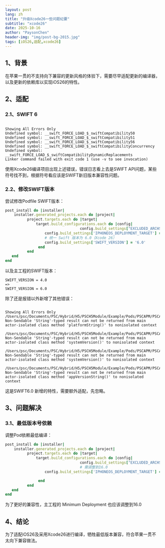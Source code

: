 ```yaml
---
layout: post
lang: zh
title: "升级Xcode26一些问题纪要"
subtitle: "xcode26"
date: 2025-10-16
author: "PaysonChen"
header-img: "img/post-bg-2015.jpg"
tags: [iOS26,适配,xcode26]
---
```


## 1、背景

​	在苹果一贯的不支持向下兼容的更新风格的体验下，需要尽早适配更新的编译器，以及更新的依赖库以实现iOS26的特性。

## 2、适配

### 2.1、SWIFT 6

```shell

Showing All Errors Only
Undefined symbol: __swift_FORCE_LOAD_$_swiftCompatibility50
Undefined symbol: __swift_FORCE_LOAD_$_swiftCompatibility51
Undefined symbol: __swift_FORCE_LOAD_$_swiftCompatibility56
Undefined symbol: __swift_FORCE_LOAD_$_swiftCompatibilityConcurrency
Undefined symbol: __swift_FORCE_LOAD_$_swiftCompatibilityDynamicReplacements
Linker command failed with exit code 1 (use -v to see invocation)
```

使用Xcode26编译项目出现上述错误，错误日志看上去是SWIFT API问题，某些符号找不到，根据符号看应该是SWIFT新旧版本兼容性问题。

### 2.2、修改SWIFT版本

尝试修改Podfile SWIFT版本：

```ruby
post_install do |installer|
    installer.generated_projects.each do |project|
          project.targets.each do |target|
              target.build_configurations.each do |config|
								  config.build_settings["EXCLUDED_ARCHS[sdk=iphonesimulator*]"] = "arm64"
                  config.build_settings['IPHONEOS_DEPLOYMENT_TARGET'] = '12.0'
                  # 统一 Swift 版本为 6.0（Xcode 26）
                  config.build_settings['SWIFT_VERSION'] = '6.0'
               end
          end
   end
end
```

以及主工程的SWIFT版本：

```shell
SWIFT_VERSION = 4.0
=>
SWIFT_VERSION = 6.0
```

除了还是报错以外新增了其他错误：

```shell

Showing All Errors Only
/Users/psc/Documents/PSC/Hybrid/H5/PSCH5Module/Example/Pods/PSCAPM/PSCAPM/Classes/PSC/PSCAPMEventReportUtils+PSC.swift:36:52: Non-Sendable 'String'-typed result can not be returned from main actor-isolated class method 'platformString()' to nonisolated context

/Users/psc/Documents/PSC/Hybrid/H5/PSCH5Module/Example/Pods/PSCAPM/PSCAPM/Classes/PSC/PSCAPMEventReportUtils+PSC.swift:37:52: Non-Sendable 'String'-typed result can not be returned from main actor-isolated class method 'systemVersion()' to nonisolated context

/Users/psc/Documents/PSC/Hybrid/H5/PSCH5Module/Example/Pods/PSCAPM/PSCAPM/Classes/PSC/PSCAPMEventReportUtils+PSC.swift:38:51: Non-Sendable 'String'-typed result can not be returned from main actor-isolated class method 'systemVersion()' to nonisolated context

/Users/psc/Documents/PSC/Hybrid/H5/PSCH5Module/Example/Pods/PSCAPM/PSCAPM/Classes/PSC/PSCAPMEventReportUtils+PSC.swift:39:52: Non-Sendable 'String'-typed result can not be returned from main actor-isolated class method 'appVersionString()' to nonisolated context

```

这是SWIFT6.0 新增的特性，需要额外适配，先忽略。

## 3、问题解决

### 3.1、最低版本号依赖

调整Pod依赖最低编译：

```ruby
post_install do |installer|
    installer.generated_projects.each do |project|
          project.targets.each do |target|
              target.build_configurations.each do |config|
								  config.build_settings["EXCLUDED_ARCHS[sdk=iphonesimulator*]"] = "arm64"
								  # 需调整到16.0
                  config.build_settings['IPHONEOS_DEPLOYMENT_TARGET'] = '16.0'

               end
          end
   end
end
```

为了更好的兼容性，主工程的 Minimum Deployment 也应该调整到16.0

## 4、结论

为了适配iOS26及采用Xcode26进行编译，牺牲最低版本兼容，符合苹果一贯不太向下兼容做法。

### 
